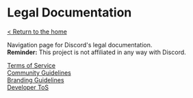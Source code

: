 # Legal Documentation
[< Return to the home](/index)

Navigation page for Discord's legal documentation.  
**Reminder:** This project is not affiliated in any way with Discord. 

[Terms of Service](legal/terms)  
[Community Guidelines](legal/guidelines)  
[Branding Guidelines](legal/branding)  
[Developer ToS](legal/developers)
